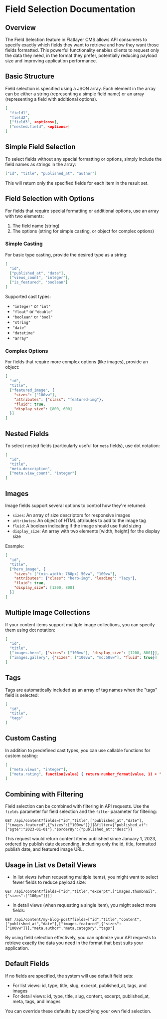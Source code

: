 # Field Selection Documentation

## Overview

The Field Selection feature in Flatlayer CMS allows API consumers to specify exactly which fields they want to retrieve and how they want those fields formatted. This powerful functionality enables clients to request only the data they need, in the format they prefer, potentially reducing payload size and improving application performance.

## Basic Structure

Field selection is specified using a JSON array. Each element in the array can be either a string (representing a simple field name) or an array (representing a field with additional options).

```json
[
  "field1",
  "field2",
  ["field3", <options>],
  ["nested.field", <options>]
]
```

## Simple Field Selection

To select fields without any special formatting or options, simply include the field names as strings in the array:

```json
["id", "title", "published_at", "author"]
```

This will return only the specified fields for each item in the result set.

## Field Selection with Options

For fields that require special formatting or additional options, use an array with two elements:

1. The field name (string)
2. The options (string for simple casting, or object for complex options)

### Simple Casting

For basic type casting, provide the desired type as a string:

```json
[
  "id",
  ["published_at", "date"],
  ["views_count", "integer"],
  ["is_featured", "boolean"]
]
```

Supported cast types:
- `"integer"` or `"int"`
- `"float"` or `"double"`
- `"boolean"` or `"bool"`
- `"string"`
- `"date"`
- `"datetime"`
- `"array"`

### Complex Options

For fields that require more complex options (like images), provide an object:

```json
[
  "id",
  "title",
  ["featured_image", {
    "sizes": ["100vw"],
    "attributes": {"class": "featured-img"},
    "fluid": true,
    "display_size": [800, 600]
  }]
]
```

## Nested Fields

To select nested fields (particularly useful for `meta` fields), use dot notation:

```json
[
  "id",
  "title",
  "meta.description",
  ["meta.view_count", "integer"]
]
```

## Images

Image fields support several options to control how they're returned:

- `sizes`: An array of size descriptors for responsive images
- `attributes`: An object of HTML attributes to add to the image tag
- `fluid`: A boolean indicating if the image should use fluid sizing
- `display_size`: An array with two elements [width, height] for the display size

Example:
```json
[
  "id",
  "title",
  ["hero_image", {
    "sizes": ["(min-width: 768px) 50vw", "100vw"],
    "attributes": {"class": "hero-img", "loading": "lazy"},
    "fluid": true,
    "display_size": [1200, 800]
  }]
]
```

## Multiple Image Collections

If your content items support multiple image collections, you can specify them using dot notation:

```json
[
  "id",
  "title",
  ["images.hero", {"sizes": ["100vw"], "display_size": [1200, 800]}],
  ["images.gallery", {"sizes": ["100vw", "md:50vw"], "fluid": true}]
]
```

## Tags

Tags are automatically included as an array of tag names when the "tags" field is selected:

```json
[
  "id",
  "title",
  "tags"
]
```

## Custom Casting

In addition to predefined cast types, you can use callable functions for custom casting:

```json
[
  ["meta.views", "integer"],
  ["meta.rating", function(value) { return number_format(value, 1) + " stars"; }]
]
```

## Combining with Filtering

Field selection can be combined with filtering in API requests. Use the `fields` parameter for field selection and the `filter` parameter for filtering:

```
GET /api/content?fields=["id","title",["published_at","date"],["images.featured",{"sizes":["100vw"]}]]&filter={"published_at":{"$gte":"2023-01-01"},"$orderBy":{"published_at":"desc"}}
```

This request would return content items published since January 1, 2023, ordered by publish date descending, including only the id, title, formatted publish date, and featured image URL.

## Usage in List vs Detail Views

- In list views (when requesting multiple items), you might want to select fewer fields to reduce payload size:

```
GET /api/content?fields=["id","title","excerpt",["images.thumbnail",{"sizes":["100px"]}]]
```

- In detail views (when requesting a single item), you might select more fields:

```
GET /api/content/my-blog-post?fields=["id","title","content",["published_at","date"],["images.featured",{"sizes":["100vw"]}],"meta.author","meta.category","tags"]
```

By using field selection effectively, you can optimize your API requests to retrieve exactly the data you need in the format that best suits your application.

## Default Fields

If no fields are specified, the system will use default field sets:

- For list views: id, type, title, slug, excerpt, published_at, tags, and images
- For detail views: id, type, title, slug, content, excerpt, published_at, meta, tags, and images

You can override these defaults by specifying your own field selection.
